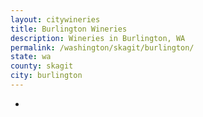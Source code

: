```yaml
---
layout: citywineries
title: Burlington Wineries
description: Wineries in Burlington, WA
permalink: /washington/skagit/burlington/
state: wa
county: skagit
city: burlington
---
```

-
